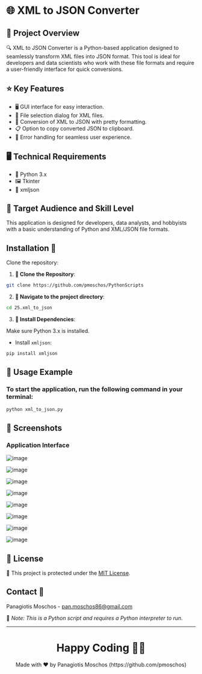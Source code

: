 # 🌐 XML to JSON Converter

## 📌 Project Overview

🔍 XML to JSON Converter is a Python-based application designed to seamlessly transform XML files into JSON format. This tool is ideal for developers and data scientists who work with these file formats and require a user-friendly interface for quick conversions.

## ⭐ Key Features

- 🖥️ GUI interface for easy interaction.
- 📂 File selection dialog for XML files.
- 🔁 Conversion of XML to JSON with pretty formatting.
- 📋 Option to copy converted JSON to clipboard.
- 🚫 Error handling for seamless user experience.

## 🖥️ Technical Requirements

- 🐍 Python 3.x
- 🖼️ Tkinter
- 📄 xmljson

## 👥 Target Audience and Skill Level

This application is designed for developers, data analysts, and hobbyists with a basic understanding of Python and XML/JSON file formats.

## Installation 💾
Clone the repository:

1. **🔗 Clone the Repository**:
```bash
git clone https://github.com/pmoschos/PythonScripts
```

2. **📁 Navigate to the project directory**:
```bash
cd 25.xml_to_json
```

3. **🔧 Install Dependencies**:

Make sure Python 3.x is installed.

- Install `xmljson`:
```bash
pip install xmljson
```

## 📌 Usage Example

### To start the application, run the following command in your terminal:

```bash
python xml_to_json.py
```

## 📸 Screenshots

### Application Interface

![image](https://github.com/pmoschos/pmoschos/assets/133533759/634227f1-a2c7-493e-917a-200f4e523033)

![image](https://github.com/pmoschos/pmoschos/assets/133533759/1a2c9b47-d81d-435e-9546-d4f364cd2973)

![image](https://github.com/pmoschos/pmoschos/assets/133533759/8af37dfc-3a57-436f-9bf7-8a91d9df3502)

![image](https://github.com/pmoschos/pmoschos/assets/133533759/a43bf87e-bbf7-468e-9a83-76b3d7de3772)

![image](https://github.com/pmoschos/pmoschos/assets/133533759/bf56f8c2-2ca7-46df-b132-399c067abc97)

![image](https://github.com/pmoschos/pmoschos/assets/133533759/8cefa048-3127-4365-bb12-e9110e3ddbff)

![image](https://github.com/pmoschos/pmoschos/assets/133533759/c72931ad-697b-49b1-bc13-391508a762f5)

![image](https://github.com/pmoschos/pmoschos/assets/133533759/cae8277c-99ed-444e-87e8-a42b39528909)

## 📄 License
🔐 This project is protected under the [MIT License](https://mit-license.org/).


## Contact 📧
Panagiotis Moschos - pan.moschos86@gmail.com

🔗 *Note: This is a Python script and requires a Python interpreter to run.*

---
<h1 align=center>Happy Coding 👨‍💻 </h1>

<p align="center">
  Made with ❤️ by Panagiotis Moschos (https://github.com/pmoschos)
</p>
